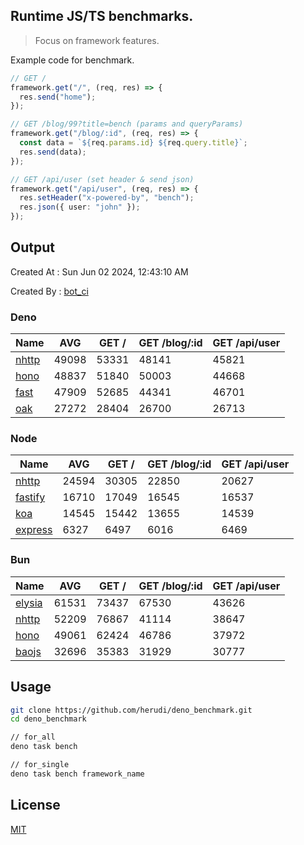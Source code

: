 ## Runtime JS/TS benchmarks.

> Focus on framework features.

Example code for benchmark.
```ts
// GET /
framework.get("/", (req, res) => {
  res.send("home");
});

// GET /blog/99?title=bench (params and queryParams)
framework.get("/blog/:id", (req, res) => {
  const data = `${req.params.id} ${req.query.title}`;
  res.send(data);
});

// GET /api/user (set header & send json)
framework.get("/api/user", (req, res) => {
  res.setHeader("x-powered-by", "bench");
  res.json({ user: "john" });
});
```

## Output
Created At : Sun Jun 02 2024, 12:43:10 AM

Created By : [bot_ci](https://github.com/herudi/deno_benchmarks/commits?author=github-actions%5Bbot%5D)


### Deno
|Name|AVG|GET /|GET /blog/:id|GET /api/user|
|----|----|----|----|----|
|[nhttp](https://github.com/nhttp/nhttp)|49098|53331|48141|45821|
|[hono](https://github.com/honojs/hono)|48837|51840|50003|44668|
|[fast](https://github.com/danteissaias/fast)|47909|52685|44341|46701|
|[oak](https://github.com/oakserver/oak)|27272|28404|26700|26713|
  


### Node
|Name|AVG|GET /|GET /blog/:id|GET /api/user|
|----|----|----|----|----|
|[nhttp](https://github.com/nhttp/nhttp)|24594|30305|22850|20627|
|[fastify](https://github.com/fastify/fastify)|16710|17049|16545|16537|
|[koa](https://github.com/koajs/koa)|14545|15442|13655|14539|
|[express](https://github.com/expressjs/express)|6327|6497|6016|6469|
  


### Bun
|Name|AVG|GET /|GET /blog/:id|GET /api/user|
|----|----|----|----|----|
|[elysia](https://github.com/elysiajs/elysia)|61531|73437|67530|43626|
|[nhttp](https://github.com/nhttp/nhttp)|52209|76867|41114|38647|
|[hono](https://github.com/honojs/hono)|49061|62424|46786|37972|
|[baojs](https://github.com/mattreid1/baojs)|32696|35383|31929|30777|
  



## Usage

```bash
git clone https://github.com/herudi/deno_benchmark.git
cd deno_benchmark

// for_all
deno task bench

// for_single
deno task bench framework_name
```

## License

[MIT](LICENSE)

